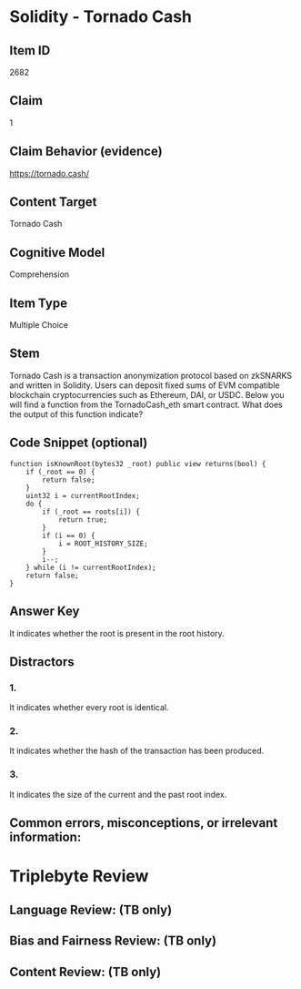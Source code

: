 # Solidity - Tornado Cash

## Item ID
2682

## Claim
1

## Claim Behavior (evidence)
https://tornado.cash/

## Content Target
Tornado Cash

## Cognitive Model
Comprehension

## Item Type
Multiple Choice 

## Stem
Tornado Cash is a transaction anonymization protocol based on zkSNARKS and written in Solidity. Users can deposit fixed sums of EVM compatible blockchain cryptocurrencies such as Ethereum, DAI, or USDC. Below you will find a function from the TornadoCash_eth smart contract. What does the output of this function indicate?

## Code Snippet (optional)
```solidity
function isKnownRoot(bytes32 _root) public view returns(bool) {
    if (_root == 0) {
        return false;
    }
    uint32 i = currentRootIndex;
    do {
        if (_root == roots[i]) {
            return true;
        }
        if (i == 0) {
            i = ROOT_HISTORY_SIZE;
        }
        i--;
    } while (i != currentRootIndex);
    return false;
}
```

## Answer Key
It indicates whether the root is present in the root history.

## Distractors

### 1.
It indicates whether every root is identical.

### 2.
It indicates whether the hash of the transaction has been produced.

### 3.
It indicates the size of the current and the past root index.

## Common errors, misconceptions, or irrelevant information:

# Triplebyte Review

## Language Review: (TB only)

## Bias and Fairness Review: (TB only)

## Content Review: (TB only)
